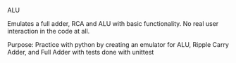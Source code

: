 ALU 

Emulates a full adder, RCA and ALU with basic functionality.  No real user interaction in the code at all.

Purpose:  Practice with python by creating an emulator for ALU, Ripple Carry Adder, and Full Adder with tests done with unittest
